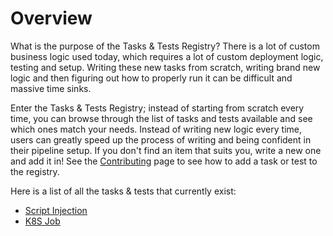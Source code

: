 # Overview

What is the purpose of the Tasks & Tests Registry? There is a lot of custom business logic used today, which requires a lot of custom deployment logic, testing and setup. Writing these new tasks from scratch, writing brand new logic and then figuring out how to properly run it can be difficult and massive time sinks.

Enter the Tasks & Tests Registry; instead of starting from scratch every time, you can browse through the list of tasks and tests available and see which ones match your needs. Instead of writing new logic every time, users can greatly speed up the process of writing and being confident in their pipeline setup. If you don't find an item that suits you, write a new one and add it in! See the [Contributing](contributing.md) page to see how to add a task or test to the registry.

Here is a list of all the tasks & tests that currently exist:

- [Script Injection](scriptinjection.md)
- [K8S Job](k8sjob.md)
